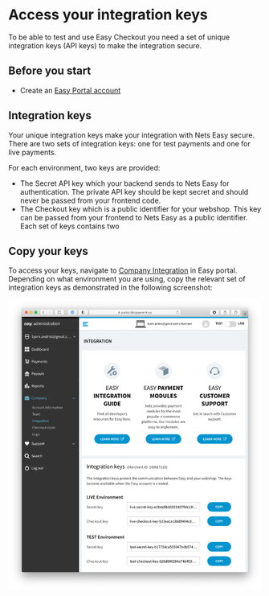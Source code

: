 
# Access your integration keys

To be able to test and use Easy Checkout you need a set of unique integration keys (API keys) to make the integration secure.

## Before you start

- Create an [Easy Portal account](create-account.md)

## Integration keys
Your unique integration keys make your integration with Nets Easy secure. There are two sets of integration keys: one for test payments and one for live payments. 

For each environment, two keys are provided:
- The Secret API key which your backend sends to Nets Easy for authentication. The private API key should be kept secret and should never be passed from your frontend code. 
- The Checkout key which is a public identifier for your webshop. This key can be passed from your frontend to Nets Easy as a public identifier. Each set of keys contains two 

## Copy your keys
To access your keys, navigate to [Company Integration](https://portal.dibspayment.eu/integration) in Easy portal. Depending on what environment you are using, copy the relevant set of integration keys as demonstrated in the following screenshot:


![Easy Portal Company Integration](images/easy-portal-company-integration.png)